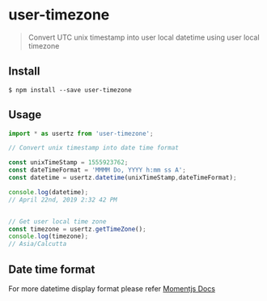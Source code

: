 # user-timezone

> Convert UTC unix timestamp into user local datetime using user local timezone



## Install

```
$ npm install --save user-timezone
```


## Usage
```js
import * as usertz from 'user-timezone';

// Convert unix timestamp into date time format

const unixTimeStamp = 1555923762;
const dateTimeFormat = 'MMMM Do, YYYY h:mm ss A';
const datetime = usertz.datetime(unixTimeStamp,dateTimeFormat);

console.log(datetime);
// April 22nd, 2019 2:32 42 PM


// Get user local time zone 
const timezone = usertz.getTimeZone();
console.log(timezone);
// Asia/Calcutta
```


## Date time format

For more datetime display format please refer 
[Momentjs Docs](https://momentjs.com/docs/#/displaying/format)
